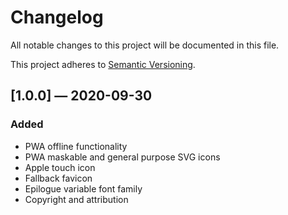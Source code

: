 # Changelog
All notable changes to this project will be documented in this file.

This project adheres to [Semantic Versioning](https://semver.org/spec/v2.0.0.html).

## [1.0.0] — 2020-09-30
### Added
- PWA offline functionality
- PWA maskable and general purpose SVG icons
- Apple touch icon
- Fallback favicon
- Epilogue variable font family
- Copyright and attribution
